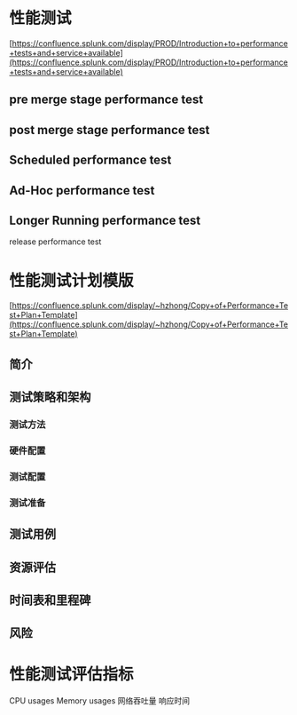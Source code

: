 # 性能测试
[https://confluence.splunk.com/display/PROD/Introduction+to+performance+tests+and+service+available](https://confluence.splunk.com/display/PROD/Introduction+to+performance+tests+and+service+available)

## pre merge stage performance test

## post merge stage performance test

## Scheduled performance test


## Ad-Hoc performance test 

## Longer Running performance test
release performance test

# 性能测试计划模版
[https://confluence.splunk.com/display/~hzhong/Copy+of+Performance+Test+Plan+Template](https://confluence.splunk.com/display/~hzhong/Copy+of+Performance+Test+Plan+Template)
## 简介
## 测试策略和架构
### 测试方法
### 硬件配置
### 测试配置
### 测试准备 
## 测试用例
## 资源评估
## 时间表和里程碑
## 风险

# 性能测试评估指标
CPU usages
Memory usages
网络吞吐量
响应时间

<!--stackedit_data:
eyJoaXN0b3J5IjpbLTEwMjIwNzkxMzMsMTk3MDM2MzAxNywxMT
EzNTU2MDkwXX0=
-->